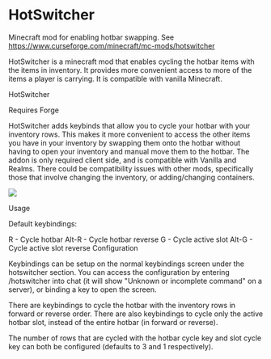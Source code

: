 # HotSwitcher
Minecraft mod for enabling hotbar swapping. 
See https://www.curseforge.com/minecraft/mc-mods/hotswitcher

HotSwitcher is a minecraft mod that enables cycling the hotbar items with the items in inventory. It provides more convenient access to more of the items a player is carrying. It is compatible with vanilla Minecraft.

HotSwitcher

Requires Forge

HotSwitcher adds keybinds that allow you to cycle your hotbar with your inventory rows. This makes it more convenient to access the other items you have in your inventory by swapping them onto the hotbar without having to open your inventory and manual move them to the hotbar. The addon is only required client side, and is compatible with Vanilla and Realms. There could be compatibility issues with other mods, specifically those that involve changing the inventory, or adding/changing containers.

![](https://s10.gifyu.com/images/in_action2.gif)

Usage

Default keybindings:

R - Cycle hotbar
Alt-R - Cycle hotbar reverse
G - Cycle active slot
Alt-G - Cycle active slot reverse
Configuration

Keybindings can be setup on the normal keybindings screen under the hotswitcher section. You can access the configuration by entering /hotswitcher into chat (it will show "Unknown or incomplete command" on a server), or binding a key to open the screen.



There are keybindings to cycle the hotbar with the inventory rows in forward or reverse order. There are also keybindings to cycle only the active hotbar slot, instead of the entire hotbar (in forward or reverse).

The number of rows that are cycled with the hotbar cycle key and slot cycle key can both be configured (defaults to 3 and 1 respectively).
